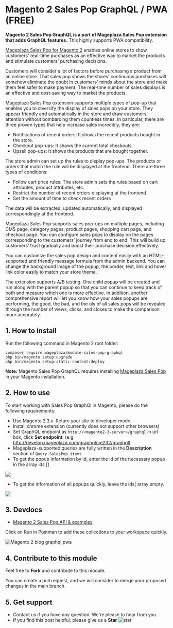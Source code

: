 # Magento 2 Sales Pop GraphQL / PWA (FREE)

**Magento 2 Sales Pop GraphQL is a part of Mageplaza Sales Pop extension that adds GraphQL features.** This highly supports PWA compatibility.

[Mageplaza Sales Pop for Magento 2](https://www.mageplaza.com/magento-2-sales-pop/) enables online stores to show customers' real-time purchases as an effective way to market the products and stimulate customers' purchasing decisions.

Customers will consider a lot of factors before purchasing a product from an online store. That sales pop shows the stores' continuous purchases will somehow eliminate the doubt in customers' minds about the store and make them feel safer to make payment. The real-time number of sales displays is an effective and cost-saving way to market the products.

Mageplaza Sales Pop extension supports multiple types of pop-up that enables you to diversify the display of sales pops on your store. They appear friendly and automatically in the store and draw customers' attention without bombarding them countless times. In particular, there are three proven types that help increase sales incredibly, they are: 

- Notifications of recent orders: It shows the recent products bought in the store. 
- Checkout pop-ups: It shows the current total checkouts. 
- Upsell pop-ups: It shows the products that are bought together. 

The store admin can set up the rules to display pop-ups. The products or orders that match the rule will be displayed at the frontend. There are three types of conditions: 

- Follow cart price rules: The store admin sets the rules based on cart attributes, product attributes, etc. 
- Restrict the number of recent orders displaying at the frontend. 
- Set the amount of time to check recent orders 

The data will be extracted, updated automatically, and displayed correspondingly at the frontend. 

Mageplaza Sales Pop supports sales pop-ups on multiple pages, including CMS page, category pages, product pages, shopping cart page, and checkout page. You can configure sales pops to display on the pages corresponding to the customers’ journey from end to end. This will build up customers’ trust gradually and boost their purchase decision effectively. 

You can customize the sales pop design and content easily with an HTML-supported and friendly message formula from the admin backend. You can change the background image of the popup, the border, text, link and hover link color easily to match your store theme. 

The extension supports A/B testing. One child popup will be created and run along with the parent popup so that you can continue to keep track of both and measure which one is more effective. In addition, another comprehensive report will let you know how your sales popups are performing, the good, the bad, and the uly of all sales pops will be revealed through the number of views, clicks, and closes to make the comparison more accurately. 

## 1. How to install
Run the following command in Magento 2 root folder:

```
composer require mageplaza/module-sales-pop-graphql
php bin/magento setup:upgrade
php bin/magento setup:static-content:deploy
```
**Note:**
Magento Sales Pop GraphQL requires installing [Mageplaza Sales Pop](https://www.mageplaza.com/magento-2-sales-pop/) in your Magento installation. 

## 2. How to use

To start working with Sales Pop GraphQl in Magento, please do the following requirements:

- Use Magento 2.3.x. Reture your site to developer mode.
- Install chrome extension (currently does not support other browsers)
- Set GraphQL endpoint as `http://<magento2-3-server>/graphql` in url box, click **Set endpoint**. 
(e.g. http://develop.mageplaza.com/graphql/ce232/graphql)
- Mageplaza-supported queries are fully written in the **Description** section of `Query.SalesPop.items`
- To get the popup information by id, enter the id of the necessary popup in the array ids []

![](https://i.imgur.com/DVq9oky.png)

- To get the information of all popups quickly, leave the ids[ array empty. 

![](https://i.imgur.com/33cnSY6.png)

## 3. Devdocs
- [Magento 2 Sales Pop API & examples](https://documenter.getpostman.com/view/5977924/SWE2A1Dd?version=latest)

Click on Run in Postman to add these collections to your workspace quickly. 

![Magento 2 blog graphql pwa](https://i.imgur.com/lhsXlUR.gif)

## 4. Contribute to this module 
Feel free to **Fork** and contribute to this module. 

You can create a pull request, and we will consider to merge your proposed changes in the main branch. 

## 5. Get support 
- Contact us if you have any question. We're please to hear from you. 
- If you find this post helpful, please give us a **Star** ![star](https://i.imgur.com/S8e0ctO.png)
 
